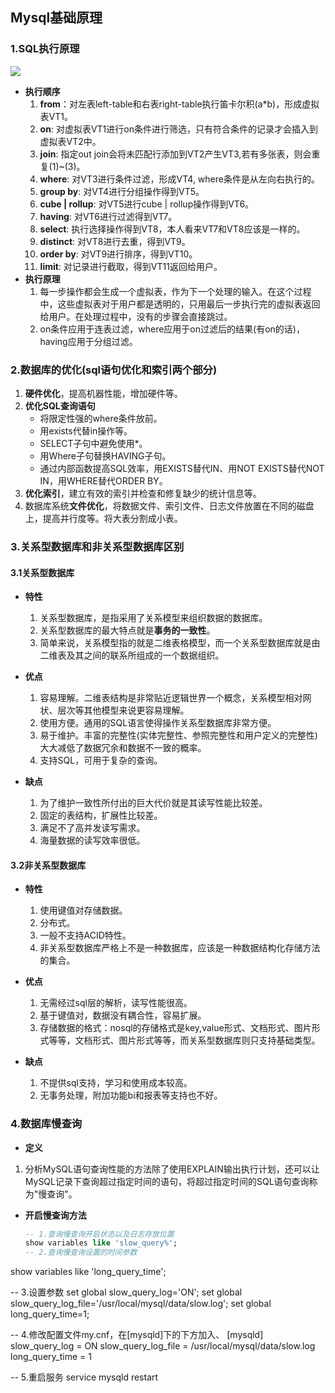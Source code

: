 ## Mysql基础原理

### 1.SQL执行原理

![](https://javanote.oss-cn-shenzhen.aliyuncs.com/14_SQL执行原理.png)

- **执行顺序**
  1. **from**：对左表left-table和右表right-table执行笛卡尔积(a*b)，形成虚拟表VT1。
  2. **on**: 对虚拟表VT1进行on条件进行筛选，只有符合条件的记录才会插入到虚拟表VT2中。
  3. **join**: 指定out join会将未匹配行添加到VT2产生VT3,若有多张表，则会重复(1)~(3)。
  4. **where**: 对VT3进行条件过滤，形成VT4, where条件是从左向右执行的。
  5. **group by**: 对VT4进行分组操作得到VT5。
  6. **cube | rollup**: 对VT5进行cube | rollup操作得到VT6。
  7. **having**: 对VT6进行过滤得到VT7。
  8. **select**: 执行选择操作得到VT8，本人看来VT7和VT8应该是一样的。
  9. **distinct**: 对VT8进行去重，得到VT9。
  10. **order by**: 对VT9进行排序，得到VT10。
  11. **limit**: 对记录进行截取，得到VT11返回给用户。
- **执行原理**
  1. 每一步操作都会生成一个虚拟表，作为下一个处理的输入。在这个过程中，这些虚拟表对于用户都是透明的，只用最后一步执行完的虚拟表返回给用户。在处理过程中，没有的步骤会直接跳过。
  2. on条件应用于连表过滤，where应用于on过滤后的结果(有on的话)，having应用于分组过滤。

### 2.数据库的优化(sql语句优化和索引两个部分)

1. **硬件优化**，提高机器性能，增加硬件等。
2. **优化SQL查询语句**
   - 将限定性强的where条件放前。
   - 用exists代替in操作等。
   - SELECT子句中避免使用*。
   - 用Where子句替换HAVING子句。
   - 通过内部函数提高SQL效率，用EXISTS替代IN、用NOT EXISTS替代NOT IN，用WHERE替代ORDER BY。
3. **优化索引**，建立有效的索引并检查和修复缺少的统计信息等。
4. 数据库系统**文件优化**，将数据文件、索引文件、日志文件放置在不同的磁盘上，提高并行度等。将大表分割成小表。



### 3.关系型数据库和非关系型数据库区别  

#### 3.1关系型数据库

- **特性**
  1. 关系型数据库，是指采用了关系模型来组织数据的数据库。
  2. 关系型数据库的最大特点就是**事务的一致性**。
  3. 简单来说，关系模型指的就是二维表格模型，而一个关系型数据库就是由二维表及其之间的联系所组成的一个数据组织。

- **优点**
  1. 容易理解。二维表结构是非常贴近逻辑世界一个概念，关系模型相对网状、层次等其他模型来说更容易理解。
  2. 使用方便。通用的SQL语言使得操作关系型数据库非常方便。
  3. 易于维护。丰富的完整性(实体完整性、参照完整性和用户定义的完整性)大大减低了数据冗余和数据不一致的概率。
  4. 支持SQL，可用于复杂的查询。

- **缺点**
  1. 为了维护一致性所付出的巨大代价就是其读写性能比较差。
  2. 固定的表结构，扩展性比较差。
  3. 满足不了高并发读写需求。
  4. 海量数据的读写效率很低。

#### 3.2非关系型数据库

- **特性**
  1. 使用键值对存储数据。
  2. 分布式。
  3. 一般不支持ACID特性。
  4. 非关系型数据库严格上不是一种数据库，应该是一种数据结构化存储方法的集合。

- **优点**
  1. 无需经过sql层的解析，读写性能很高。
  2. 基于键值对，数据没有耦合性，容易扩展。
  3. 存储数据的格式：nosql的存储格式是key,value形式、文档形式、图片形式等等，文档形式、图片形式等等，而关系型数据库则只支持基础类型。

- **缺点**
  1. 不提供sql支持，学习和使用成本较高。
  2. 无事务处理，附加功能bi和报表等支持也不好。

### 4.数据库慢查询

- **定义**
  
1. 分析MySQL语句查询性能的方法除了使用EXPLAIN输出执行计划，还可以让MySQL记录下查询超过指定时间的语句，将超过指定时间的SQL语句查询称为"慢查询"。

- **开启慢查询方法**
  
  ```sql
  -- 1.查询慢查询开启状态以及日志存放位置
  show variables like 'slow_query%'; 
  -- 2.查询慢查询设置的时间参数
show variables like 'long_query_time';
  
  -- 3.设置参数
  set global slow_query_log='ON';
  set global slow_query_log_file='/usr/local/mysql/data/slow.log';
set global long_query_time=1;
  
  -- 4.修改配置文件my.cnf，在[mysqld]下的下方加入、
  [mysqld]
  slow_query_log = ON
  slow_query_log_file = /usr/local/mysql/data/slow.log
long_query_time = 1
  
  -- 5.重启服务
  service mysqld restart
  ```